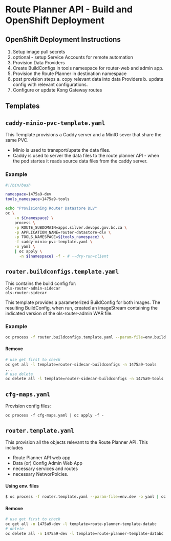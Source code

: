 # Route Planner API - Build and OpenShift Deployment


## OpenShift Deployment Instructions

1. Setup image pull secrets
2. optional - setup Service Accounts for remote automation
3. Provision Data Providers
4. Create BuildConfigs in tools namespace for router-web and admin app.
5. Provision the Route Planner in destination namespace
6. post provision steps
   a. copy relevant data into data Providers
   b. update config with relevant configurations.
7. Configure or update Kong Gateway routes

## Templates

## `caddy-minio-pvc-template.yaml`

This Template provisions a Caddy server and a MinIO sever that share the same PVC.
* Minio is used to transport/upate the data files.
* Caddy is used to server the data files to the route planner API - when the pod startes it reads source data files from the caddy server.

### Example
```bash
#!/bin/bash

namespace=1475a9-dev
tools_namespace=1475a9-tools

echo "Provisioning Router Datastore DLV"
oc \
    -n ${namespace} \
    process \
    -p ROUTE_SUBDOMAIN=apps.silver.devops.gov.bc.ca \
    -p APPLICATION_NAME=router-datastore-dlv \
    -p TOOLS_NAMESPACE=${tools_namespace} \
    -f caddy-minio-pvc-template.yaml \
    -o yaml \
    | oc apply \
      -n ${namespace} -f - # --dry-run=client
```

## `router.buildconfigs.template.yaml`

This contains the build config for:  
`ols-router-admin-sidecar`  
`ols-router-sidecar`

This template provides a parameterized BuildConfig for both images.
The resulting BuildConfig, when run, created an imageStream containing the indicated version of the ols-router-admin WAR file.

### Example  
```bash
oc process -f router.buildconfigs.template.yaml --param-file=env.build -o yaml | oc apply -f - -n 1475a9-tools
```
#### Remove
```bash
# use get first to check
oc get all -l template=router-sidecar-buildconfigs -n 1475a9-tools
...
# use delete
oc delete all -l template=router-sidecar-buildconfigs -n 1475a9-tools
```
## `cfg-maps.yaml`

Provision config files:

```
oc process -f cfg-maps.yaml | oc apply -f -
```

## `router.template.yaml`

This provision all the objects relevant to the Route Planner API.  This includes

* Route Planner API web app
* Data (or) Config Admin Web App
* necessary services and routes
* necessary NetworPolcies.

#### Using env. files

```bash
$ oc process -f router.template.yaml --param-file=env.dev -o yaml | oc apply -f - -n 1475a9-dev
```

#### Remove

```bash
# use get first to check
oc get all -n 1475a9-dev -l template=route-planner-template-databc
# delete
oc delete all -n 1475a9-dev -l template=route-planner-template-databc
```
